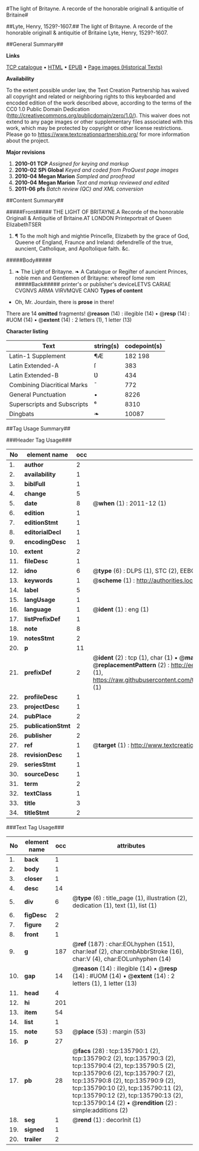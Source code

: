 #The light of Britayne. A recorde of the honorable originall & antiquitie of Britaine#

##Lyte, Henry, 1529?-1607.##
The light of Britayne. A recorde of the honorable originall & antiquitie of Britaine
Lyte, Henry, 1529?-1607.

##General Summary##

**Links**

[TCP catalogue](http://www.ota.ox.ac.uk/tcp/)  • 
[HTML](http://tei.it.ox.ac.uk/tcp/Texts-HTML/free/A72/A72855.html)  • 
[EPUB](http://tei.it.ox.ac.uk/tcp/Texts-EPUB/free/A72/A72855.epub) • 
[Page images (Historical Texts)](https://historicaltexts.jisc.ac.uk/eebo-99898208e)

**Availability**

To the extent possible under law, the Text Creation Partnership has waived all copyright and related or neighboring rights to this keyboarded and encoded edition of the work described above, according to the terms of the CC0 1.0 Public Domain Dedication (http://creativecommons.org/publicdomain/zero/1.0/). This waiver does not extend to any page images or other supplementary files associated with this work, which may be protected by copyright or other license restrictions. Please go to https://www.textcreationpartnership.org/ for more information about the project.

**Major revisions**

1. __2010-01__ __TCP__ *Assigned for keying and markup*
1. __2010-02__ __SPi Global__ *Keyed and coded from ProQuest page images*
1. __2010-04__ __Megan Marion__ *Sampled and proofread*
1. __2010-04__ __Megan Marion__ *Text and markup reviewed and edited*
1. __2011-06__ __pfs__ *Batch review (QC) and XML conversion*

##Content Summary##

#####Front#####
THE LIGHT OF BRITAYNE.A Recorde of the honorable Originall & Antiquitie of Britaine.AT LONDON Printeportrait of Queen ElizabethTSER
1. ¶ To the moſt high and mightie Princeſſe, Elizabeth by the grace of God, Queene of England, Fraunce and Ireland: defendreſſe of the true, auncient, Catholique, and Apoſtolique faith. &c.

#####Body#####

1. ❧ The Light of Britayne.
❧ A Catalogue or Regiſter of auncient Princes, noble men and Gentlemen of Britayne: whereof ſome rem
#####Back#####
printer's or publisher's deviceLETVS CARIAE CVGNVS ARMA VIRVMQVE CANO
**Types of content**

  * Oh, Mr. Jourdain, there is **prose** in there!

There are 14 **omitted** fragments! 
 @__reason__ (14) : illegible (14)  •  @__resp__ (14) : #UOM (14)  •  @__extent__ (14) : 2 letters (1), 1 letter (13)

**Character listing**


|Text|string(s)|codepoint(s)|
|---|---|---|
|Latin-1 Supplement|¶Æ|182 198|
|Latin Extended-A|ſ|383|
|Latin Extended-B|Ʋ|434|
|Combining             Diacritical Marks|̄|772|
|General Punctuation|•|8226|
|Superscripts             and Subscripts|⁶|8310|
|Dingbats|❧|10087|

##Tag Usage Summary##

###Header Tag Usage###

|No|element name|occ|attributes|
|---|---|---|---|
|1.|__author__|2||
|2.|__availability__|1||
|3.|__biblFull__|1||
|4.|__change__|5||
|5.|__date__|8| @__when__ (1) : 2011-12 (1)|
|6.|__edition__|1||
|7.|__editionStmt__|1||
|8.|__editorialDecl__|1||
|9.|__encodingDesc__|1||
|10.|__extent__|2||
|11.|__fileDesc__|1||
|12.|__idno__|6| @__type__ (6) : DLPS (1), STC (2), EEBO-CITATION (1), PROQUEST (1), VID (1)|
|13.|__keywords__|1| @__scheme__ (1) : http://authorities.loc.gov/ (1)|
|14.|__label__|5||
|15.|__langUsage__|1||
|16.|__language__|1| @__ident__ (1) : eng (1)|
|17.|__listPrefixDef__|1||
|18.|__note__|8||
|19.|__notesStmt__|2||
|20.|__p__|11||
|21.|__prefixDef__|2| @__ident__ (2) : tcp (1), char (1)  •  @__matchPattern__ (2) : ([0-9\-]+):([0-9IVX]+) (1), (.+) (1)  •  @__replacementPattern__ (2) : http://eebo.chadwyck.com/downloadtiff?vid=$1&page=$2 (1), https://raw.githubusercontent.com/textcreationpartnership/Texts/master/tcpchars.xml#$1 (1)|
|22.|__profileDesc__|1||
|23.|__projectDesc__|1||
|24.|__pubPlace__|2||
|25.|__publicationStmt__|2||
|26.|__publisher__|2||
|27.|__ref__|1| @__target__ (1) : http://www.textcreationpartnership.org/docs/. (1)|
|28.|__revisionDesc__|1||
|29.|__seriesStmt__|1||
|30.|__sourceDesc__|1||
|31.|__term__|2||
|32.|__textClass__|1||
|33.|__title__|3||
|34.|__titleStmt__|2||


###Text Tag Usage###

|No|element name|occ|attributes|
|---|---|---|---|
|1.|__back__|1||
|2.|__body__|1||
|3.|__closer__|1||
|4.|__desc__|14||
|5.|__div__|6| @__type__ (6) : title_page (1), illustration (2), dedication (1), text (1), list (1)|
|6.|__figDesc__|2||
|7.|__figure__|2||
|8.|__front__|1||
|9.|__g__|187| @__ref__ (187) : char:EOLhyphen (151), char:leaf (2), char:cmbAbbrStroke (16), char:V (4), char:EOLunhyphen (14)|
|10.|__gap__|14| @__reason__ (14) : illegible (14)  •  @__resp__ (14) : #UOM (14)  •  @__extent__ (14) : 2 letters (1), 1 letter (13)|
|11.|__head__|4||
|12.|__hi__|201||
|13.|__item__|54||
|14.|__list__|1||
|15.|__note__|53| @__place__ (53) : margin (53)|
|16.|__p__|27||
|17.|__pb__|28| @__facs__ (28) : tcp:135790:1 (2), tcp:135790:2 (2), tcp:135790:3 (2), tcp:135790:4 (2), tcp:135790:5 (2), tcp:135790:6 (2), tcp:135790:7 (2), tcp:135790:8 (2), tcp:135790:9 (2), tcp:135790:10 (2), tcp:135790:11 (2), tcp:135790:12 (2), tcp:135790:13 (2), tcp:135790:14 (2)  •  @__rendition__ (2) : simple:additions (2)|
|18.|__seg__|1| @__rend__ (1) : decorInit (1)|
|19.|__signed__|1||
|20.|__trailer__|2||
